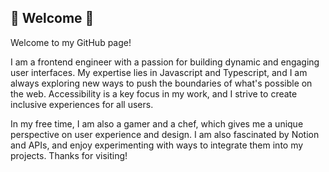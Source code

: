 ## 🌻 Welcome 🌻 

Welcome to my GitHub page! 

I am a frontend engineer with a passion for building dynamic and engaging user interfaces. My expertise lies in Javascript and Typescript, and I am always exploring new ways to push the boundaries of what's possible on the web. Accessibility is a key focus in my work, and I strive to create inclusive experiences for all users. 

In my free time, I am also a gamer and a chef, which gives me a unique perspective on user experience and design. I am also fascinated by Notion and APIs, and enjoy experimenting with ways to integrate them into my projects. Thanks for visiting!
